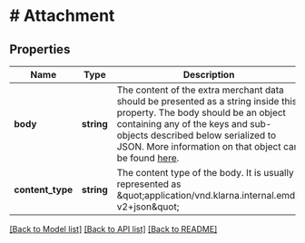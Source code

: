 # # Attachment

## Properties

Name | Type | Description | Notes
------------ | ------------- | ------------- | -------------
**body** | **string** | The content of the extra merchant data should be presented as a string inside this property. The body should be an object containing any of the keys and sub-objects described below serialized to JSON. More information on that object can be found [here](https://developers.klarna.com/api/#attachment-schema). |
**content_type** | **string** | The content type of the body. It is usually represented as \&quot;application/vnd.klarna.internal.emd-v2+json\&quot; |

[[Back to Model list]](../../README.md#models) [[Back to API list]](../../README.md#endpoints) [[Back to README]](../../README.md)
